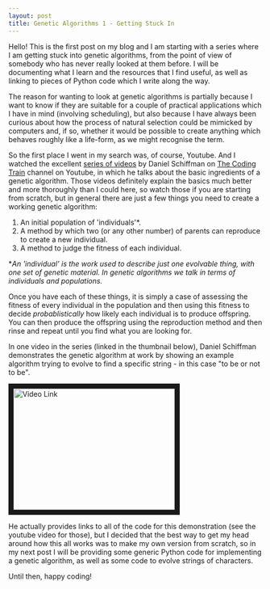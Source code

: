 ```yaml
---
layout: post
title: Genetic Algorithms 1 - Getting Stuck In
---
```

Hello! This is the first post on my blog and I am starting with a series where I am getting stuck into genetic algorithms, from the point of view of somebody who has never really looked at them before. I will be documenting what I learn and the resources that I find useful, as well as linking to pieces of Python code which I write along the way.

The reason for wanting to look at genetic algorithms is partially because I want to know if they are suitable for a couple of practical applications which I have in mind (involving scheduling), but also because I have always been curious about how the process of natural selection could be mimicked by computers and, if so, whether it would be possible to create anything which behaves roughly like a life-form, as we might recognise the term. 

So the first place I went in my search was, of course, Youtube. And I watched the excellent [series of videos](https://www.youtube.com/watch?v=9zfeTw-uFCw&t=60s) by Daniel Schiffman on [The Coding Train](https://www.youtube.com/channel/UCvjgXvBlbQiydffZU7m1_aw) channel on Youtube, in which he talks about the basic ingredients of a genetic algorithm. Those videos definitely explain the basics much better and more thoroughly than I could here, so watch those if you are starting from scratch, but in general there are just a few things you need to create a working genetic algorithm: 

1. An initial population of 'individuals'*.
2. A method by which two (or any other number) of parents can reproduce to create a new individual. 
3. A method to judge the fitness of each individual.

**An 'individual' is the work used to describe just one evolvable thing, with one set of genetic material. In genetic algorithms we talk in terms of individuals and populations.*

Once you have each of these things, it is simply a case of assessing the fitness of every individual in the population and then using this fitness to decide *probablistically* how likely each individual is to produce offspring. You can then produce the offspring using the reproduction method and then rinse and repeat until you find what you are looking for. 

In one video in the series (linked in the thumbnail below), Daniel Schiffman demonstrates the genetic algorithm at work by showing an example algorithm trying to evolve to find a specific string - in this case "to be or not to be". 

<a href="https://youtu.be/nrKjSeoc7fc?list=PLRqwX-V7Uu6bJM3VgzjNV5YxVxUwzALHV
" target="_blank"><img src="https://img.youtube.com/vi/nrKjSeoc7fc/0.jpg" 
alt="Video Link" width="320" height="240" border="10" /></a>

He actually provides links to all of the code for this demonstration (see the youtube video for those), but I decided that the best way to get my head around how this all works was to make my own version from scratch, so in my next post I will be providing some generic Python code for implementing a genetic algorithm, as well as some code to evolve strings of characters.

Until then, happy coding!
